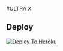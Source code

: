 #ULTRA X

## Deploy
[![Deploy To Heroku](https://www.herokucdn.com/deploy/button.svg)](https://dashboard.heroku.com/new?button-url=https%3A%2F%2Fgithub.com%2Fatifkkr99%2FHEROKU&template=https%3A%2F%2Fgithub.com%2Fatifkkr99%2FHEROKU)
